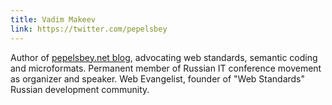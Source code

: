 ```yaml
---
title: Vadim Makeev
link: https://twitter.com/pepelsbey
---
```


Author of [pepelsbey.net blog](pepelsbey.net), advocating web standards, semantic coding and microformats. Permanent member of Russian IT conference movement as organizer and speaker. Web Evangelist, founder of "Web Standards" Russian development community.